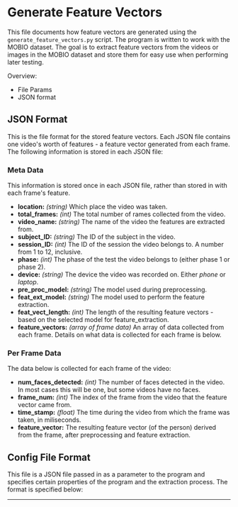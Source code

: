 # Generate Feature Vectors
This file documents how feature vectors are generated using the `generate_feature_vectors.py` script. The program is written to work with the MOBIO dataset. The goal is to extract feature vectors from the videos or images in the MOBIO dataset and store them for easy use when performing later testing.

Overview:
* File Params
* JSON format

## JSON Format
This is the file format for the stored feature vectors. Each JSON file contains one video's worth of features - a feature vector generated from each frame. The following information is stored in each JSON file:

### Meta Data
This information is stored once in each JSON file, rather than stored in with each frame's feature.
* **location:** *(string)* Which place the video was taken.
* **total_frames:** *(int)* The total number of rames collected from the video.
* **video_name:** *(string)* The name of the video the features are extracted from.
* **subject_ID:** *(string)* The ID of the subject in the video.
* **session_ID:** *(int)* The ID of the session the video belongs to. A number from 1 to 12, inclusive.
* **phase:** *(int)* The phase of the test the video belongs to (either phase 1 or phase 2).
* **device:** *(string)* The device the video was recorded on. Either *phone* or *laptop*.
* **pre_proc_model:** *(string)* The model used during preprocessing.
* **feat_ext_model:** *(string)* The model used to perform the feature extraction.
* **feat_vect_length:** *(int)* The length of the resulting feature vectors - based on the selected model for feature_extraction.
* **feature_vectors:** *(array of frame data)* An array of data collected from each frame. Details on what data is collected for each frame is below.

### Per Frame Data
The data below is collected for each frame of the video:

* **num_faces_detected:** *(int)* The number of faces detected in  the video. In most cases this will be one, but some videos have no faces.
* **frame_num:** *(int)* The index of the frame from the video that the feature vector came from.
* **time_stamp:** *(float)* The time during the video from which the frame was taken, in miliseconds.
* **feature_vector:** The resulting feature vector (of the person) derived from the frame, after preprocessing and feature extraction.

## Config File Format
This file is a JSON file passed in as a parameter to the program and specifies certain properties of the program and the extraction process. The format is specified below:

* ****
